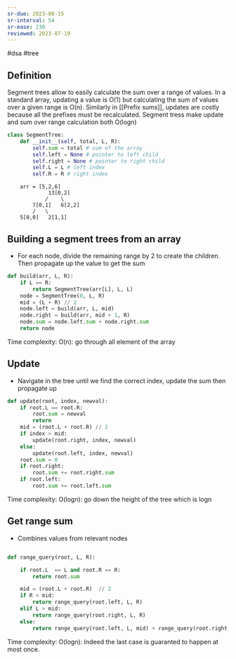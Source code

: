 ```yaml
---
sr-due: 2023-08-15
sr-interval: 54
sr-ease: 230
reviewed: 2023-07-19
---
```


#dsa #tree

## Definition

Segment trees allow to easily calculate the sum over a range of values.
In a standard array, updating a value is O(1) but calculating the sum of values over
a given range is O(n). Similarly in [[Prefix sums]], updates are costly because all the prefixes must be recalculated.
Segment tress make update and sum over range calculation both O(logn)

```python
class SegmentTree:
    def __init__(self, total, L, R):
        self.sum = total # sum of the array
        self.left = None # pointer to left child
        self.right = None # pointer to right child
        self.L = L # left index
        self.R = R # right index
```

```text
    arr = [5,2,6]
             13[0,2]
            /    \
        7[0,1]   6[2,2]
        /   \
    5[0,0]   2[1,1]
```

## Building a segment trees from an array

- For each node, divide the remaining range by 2 to create the children.
  Then propagate up the value to get the sum

```python
def build(arr, L, R):
    if L == R:
        return SegmentTree(arr[L], L, L)
    node = SegmentTree(0, L, R)
    mid = (L + R) // 2
    node.left = build(arr, L, mid)
    node.right = build(arr, mid + 1, R)
    node.sum = node.left.sum + node.right.sum
    return node
```

Time complexity: O(n): go through all element of the array

## Update

- Navigate in the tree until we find the correct index, update the sum then propagate up

```python
def update(root, index, newval):
    if root.L == root.R:
        root.sum = newval
        return
    mid = (root.L + root.R) // 2
    if index > mid:
        update(root.right, index, newval)
    else:
        update(root.left, index, newval)
    root.sum = 0
    if root.right:
        root.sum += root.right.sum
    if root.left:
        root.sum += root.left.sum
```

Time complexity: O(logn): go down the height of the tree which is logn

## Get range sum

- Combines values from relevant nodes

```python

def range_query(root, L, R):

    if root.L  == L and root.R == R:
        return root.sum

    mid = (root.L + root.R)  // 2
    if R < mid:
        return range_query(root.left, L, R)
    elif L > mid:
        return range_query(root.right, L, R)
    else:
        return range_query(root.left, L, mid) + range_query(root.right, mid + 1, R)
```

Time complexity: O(logn): Indeed the last case is guaranted to happen at most once.
